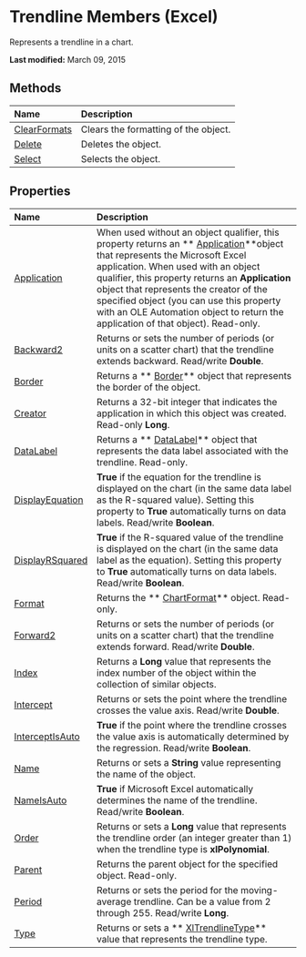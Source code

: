 
# Trendline Members (Excel)
Represents a trendline in a chart.

 **Last modified:** March 09, 2015


## Methods



|**Name**|**Description**|
|:-----|:-----|
| [ClearFormats](5519cfa5-4a1f-8880-8f00-a6843a6b57e3.md)|Clears the formatting of the object.|
| [Delete](76b903bc-4d95-d376-f0d0-9b8a52225d22.md)|Deletes the object.|
| [Select](b866a79c-38c1-feb2-e244-31c727e98f46.md)|Selects the object.|

## Properties



|**Name**|**Description**|
|:-----|:-----|
| [Application](be84eac3-8085-7b35-adb7-cee4ebcdd996.md)|When used without an object qualifier, this property returns an  ** [Application](19b73597-5cf9-4f56-8227-b5211f657f6f.md)**object that represents the Microsoft Excel application. When used with an object qualifier, this property returns an  **Application** object that represents the creator of the specified object (you can use this property with an OLE Automation object to return the application of that object). Read-only.|
| [Backward2](28712c4d-7772-d61e-0151-22eea8ff6383.md)|Returns or sets the number of periods (or units on a scatter chart) that the trendline extends backward. Read/write  **Double**.|
| [Border](5b253b40-e9c1-031d-305c-bfe4a600427c.md)|Returns a  ** [Border](bca516bf-7c0f-f9df-078d-dfb522f256f3.md)** object that represents the border of the object.|
| [Creator](8819c3f3-1ada-4952-83f2-7a22115bfca9.md)|Returns a 32-bit integer that indicates the application in which this object was created. Read-only  **Long**.|
| [DataLabel](8af73d2d-c5b3-d1ec-75a2-0a0a5562fb69.md)|Returns a  ** [DataLabel](bb342572-8761-b326-548a-98455172f9a8.md)** object that represents the data label associated with the trendline. Read-only.|
| [DisplayEquation](a9c3de54-5690-bf9b-505a-65b069195d53.md)| **True** if the equation for the trendline is displayed on the chart (in the same data label as the R-squared value). Setting this property to **True** automatically turns on data labels. Read/write **Boolean**.|
| [DisplayRSquared](e8e447c3-d379-f6d0-74f2-629fa53b42ef.md)| **True** if the R-squared value of the trendline is displayed on the chart (in the same data label as the equation). Setting this property to **True** automatically turns on data labels. Read/write **Boolean**.|
| [Format](46c65fb6-98d3-4549-c63d-37c919f99ade.md)|Returns the  ** [ChartFormat](edac71b7-ed38-6658-2cbf-6493dc1ad3ed.md)** object. Read-only.|
| [Forward2](af44bce5-8354-801e-f111-6adcb305b06b.md)|Returns or sets the number of periods (or units on a scatter chart) that the trendline extends forward. Read/write  **Double**.|
| [Index](bf71b9fe-988a-769f-74fe-a7367bd002f0.md)|Returns a  **Long** value that represents the index number of the object within the collection of similar objects.|
| [Intercept](a3a1b427-2da2-4409-5488-20a1eb0ceb94.md)|Returns or sets the point where the trendline crosses the value axis. Read/write  **Double**.|
| [InterceptIsAuto](ec5ea945-59d7-3ec2-42cd-95c7031880e8.md)| **True** if the point where the trendline crosses the value axis is automatically determined by the regression. Read/write **Boolean**.|
| [Name](440ea1dc-94a7-7b0f-0193-e0b9ca65ec63.md)|Returns or sets a  **String** value representing the name of the object.|
| [NameIsAuto](4e14cc52-a9f5-3dda-8be9-7afd97d79583.md)| **True** if Microsoft Excel automatically determines the name of the trendline. Read/write **Boolean**.|
| [Order](7c7db73c-2351-fb1d-a24f-854d99ed7756.md)|Returns or sets a  **Long** value that represents the trendline order (an integer greater than 1) when the trendline type is **xlPolynomial**.|
| [Parent](4e9dde32-c0f8-5b6f-9d32-c17cfb2e37cd.md)|Returns the parent object for the specified object. Read-only.|
| [Period](142b675b-8859-a717-1e09-59a8b4000820.md)|Returns or sets the period for the moving-average trendline. Can be a value from 2 through 255. Read/write  **Long**.|
| [Type](c07c060c-0512-72a7-c219-d12ea6b629fc.md)|Returns or sets a  ** [XlTrendlineType](00a95fb4-00f7-7630-2298-ef3bd7331f89.md)** value that represents the trendline type.|
